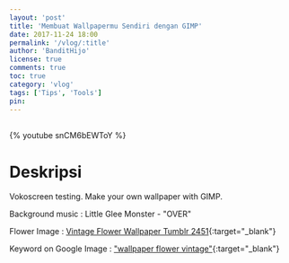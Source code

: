 ```yaml
---
layout: 'post'
title: 'Membuat Wallpapermu Sendiri dengan GIMP'
date: 2017-11-24 18:00
permalink: '/vlog/:title'
author: 'BanditHijo'
license: true
comments: true
toc: true
category: 'vlog'
tags: ['Tips', 'Tools']
pin:
---
```


<div style="margin-top:30px;"></div>

{% youtube snCM6bEWToY %}

# Deskripsi

Vokoscreen testing.
Make your own wallpaper with GIMP.

Background music :
Little Glee Monster - "OVER"

Flower Image :
[Vintage Flower Wallpaper Tumblr 2451](https://goo.gl/MXbcx5){:target="_blank"}

Keyword on Google Image :
["wallpaper flower vintage"](https://goo.gl/PTJBhF){:target="_blank"}
